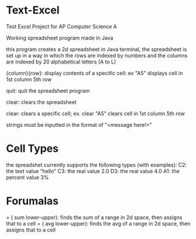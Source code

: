 # Text-Excel

Test Excel Project for AP Computer Science A

Working spreadsheet program made in Java

this program creates a 2d spreadsheet in Java terminal, the spreadsheet is set up in a way in which the rows are indexed by numbers and the columns are indexed by 20 alphabetical letters (A to L)

{column}{row}: display contents of a specific cell: ex "A5" displays cell in 1st column 5th row

quit: quit the spreadsheet program

clear: clears the spreadsheet

clear<cell>: clears a specific cell; ex. clear "A5" clears cell in 1st column 5th row
 
strings must be inputted in the format of "<message here!>" 

 
# Cell Types
  the spreadshet currently supports the following types (with examples):
  C2: the text value “hello”
  C3: the real value 2.0
  D3: the real value 4.0
  A1: the percent value 3%

# Forumalas
  <cell> = ( sum lower-upper): finds the sum of a range in 2d space, then assigns that to a cell
  <cell> = ( avg lower-upper): finds the avg of a range in 2d space, then assigns that to a cell

